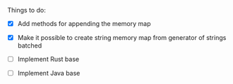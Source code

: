 Things to do:

- [x] Add methods for appending the memory map
- [x] Make it possible to create string memory map from generator of strings batched
- [ ] Implement Rust base 
- [ ] Implement Java base

